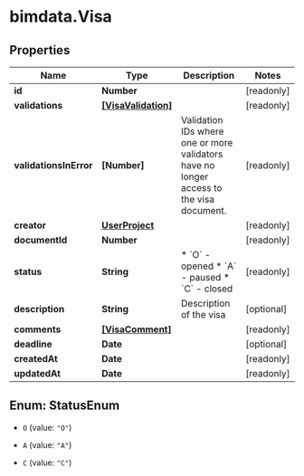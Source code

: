 # bimdata.Visa

## Properties

Name | Type | Description | Notes
------------ | ------------- | ------------- | -------------
**id** | **Number** |  | [readonly] 
**validations** | [**[VisaValidation]**](VisaValidation.md) |  | [readonly] 
**validationsInError** | **[Number]** | Validation IDs where one or more validators have no longer access to the visa document. | [readonly] 
**creator** | [**UserProject**](UserProject.md) |  | [readonly] 
**documentId** | **Number** |  | [readonly] 
**status** | **String** | * &#x60;O&#x60; - opened * &#x60;A&#x60; - paused * &#x60;C&#x60; - closed | [readonly] 
**description** | **String** | Description of the visa | [optional] 
**comments** | [**[VisaComment]**](VisaComment.md) |  | [readonly] 
**deadline** | **Date** |  | [optional] 
**createdAt** | **Date** |  | [readonly] 
**updatedAt** | **Date** |  | [readonly] 



## Enum: StatusEnum


* `O` (value: `"O"`)

* `A` (value: `"A"`)

* `C` (value: `"C"`)




